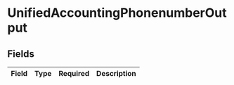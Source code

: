 # UnifiedAccountingPhonenumberOutput


## Fields

| Field       | Type        | Required    | Description |
| ----------- | ----------- | ----------- | ----------- |